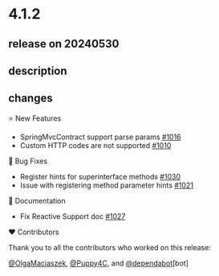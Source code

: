 # 4.1.2

## release on 20240530

## description

## changes

⭐ New Features

* SpringMvcContract support parse params <a href="https://github.com/spring-cloud/spring-cloud-openfeign/pull/1016" data-hovercard-type="pull_request" data-hovercard-url="/spring-cloud/spring-cloud-openfeign/pull/1016/hovercard">#1016</a>
* Custom HTTP codes are not supported <a href="https://github.com/spring-cloud/spring-cloud-openfeign/issues/1010" data-hovercard-type="issue" data-hovercard-url="/spring-cloud/spring-cloud-openfeign/issues/1010/hovercard">#1010</a>

🐞 Bug Fixes

* Register hints for superinterface methods <a href="https://github.com/spring-cloud/spring-cloud-openfeign/pull/1030" data-hovercard-type="pull_request" data-hovercard-url="/spring-cloud/spring-cloud-openfeign/pull/1030/hovercard">#1030</a>
* Issue with registering method parameter hints <a href="https://github.com/spring-cloud/spring-cloud-openfeign/issues/1021" data-hovercard-type="issue" data-hovercard-url="/spring-cloud/spring-cloud-openfeign/issues/1021/hovercard">#1021</a>

📔 Documentation

* Fix Reactive Support doc <a href="https://github.com/spring-cloud/spring-cloud-openfeign/pull/1027" data-hovercard-type="pull_request" data-hovercard-url="/spring-cloud/spring-cloud-openfeign/pull/1027/hovercard">#1027</a>

❤️ Contributors

Thank you to all the contributors who worked on this release:

<a class="user-mention notranslate" data-hovercard-type="user" data-hovercard-url="/users/OlgaMaciaszek/hovercard" data-octo-click="hovercard-link-click" data-octo-dimensions="link_type:self" href="https://github.com/OlgaMaciaszek">@OlgaMaciaszek</a>, <a class="user-mention notranslate" data-hovercard-type="user" data-hovercard-url="/users/Puppy4C/hovercard" data-octo-click="hovercard-link-click" data-octo-dimensions="link_type:self" href="https://github.com/Puppy4C">@Puppy4C</a>, and <a class="user-mention notranslate" data-hovercard-type="organization" data-hovercard-url="/orgs/dependabot/hovercard" data-octo-click="hovercard-link-click" data-octo-dimensions="link_type:self" href="https://github.com/dependabot">@dependabot</a>[bot]

